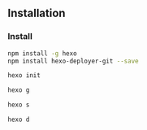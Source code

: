 
## Installation

### Install

``` bash
npm install -g hexo
npm install hexo-deployer-git --save

hexo init

hexo g

hexo s

hexo d
```
